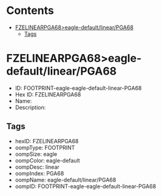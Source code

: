 



Contents
========

* [FZELINEARPGA68>eagle-default/linear/PGA68](#fzelinearpga68eagle-defaultlinearpga68)
	* [Tags](#tags)

# FZELINEARPGA68>eagle-default/linear/PGA68

- ID: FOOTPRINT-eagle-eagle-default-linear-PGA68
- Hex ID: FZELINEARPGA68
- Name: 
- Description: 

## Tags

- hexID: FZELINEARPGA68
- oompType: FOOTPRINT
- oompSize: eagle
- oompColor: eagle-default
- oompDesc: linear
- oompIndex: PGA68
- oompName: eagle-default/linear/PGA68
- oompID: FOOTPRINT-eagle-eagle-default-linear-PGA68
